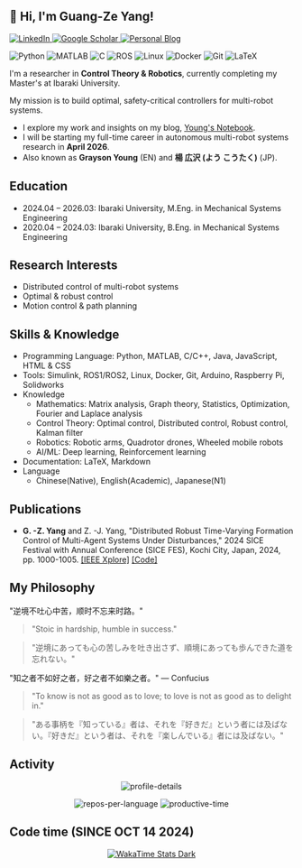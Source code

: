 ## 👋 Hi, I'm Guang-Ze Yang!

<p align="left">
  <a href="www.linkedin.com/in/youkoutaku">
    <img src="https://img.shields.io/badge/LinkedIn-0077B5?style=for-the-badge&logo=linkedin&logoColor=white" alt="LinkedIn"/>
  </a>
  <a href="https://scholar.google.co.jp/citations?hl=en&user=8JTrUZUAAAAJ">
    <img src="https://img.shields.io/badge/Google_Scholar-4285F4?style=for-the-badge&logo=google-scholar&logoColor=white" alt="Google Scholar"/>
  </a>
  <a href="https://youkoutaku.github.io/">
    <img src="https://img.shields.io/badge/Blog-333333?style=for-the-badge&logo=rss&logoColor=white" alt="Personal Blog"/>
  </a>
</p>

<p align="left">
  <img src="https://img.shields.io/badge/Python-3776AB?style=for-the-badge&logo=python&logoColor=white" alt="Python"/>
  <img src="https://img.shields.io/badge/MATLAB-0076A8?style=for-the-badge&logo=mathworks&logoColor=white" alt="MATLAB"/>
  <img src="https://img.shields.io/badge/C-A8B9CC?style=for-the-badge&logo=c&logoColor=black" alt="C"/>
  <img src="https://img.shields.io/badge/ROS-22314E?style=for-the-badge&logo=ros&logoColor=white" alt="ROS"/>
  <img src="https://img.shields.io/badge/Linux-FCC624?style=for-the-badge&logo=linux&logoColor=black" alt="Linux"/>
  <img src="https://img.shields.io/badge/Docker-2496ED?style=for-the-badge&logo=docker&logoColor=white" alt="Docker"/>
  <img src="https://img.shields.io/badge/Git-F05032?style=for-the-badge&logo=git&logoColor=white" alt="Git"/>
  <img src="https://img.shields.io/badge/LaTeX-008080?style=for-the-badge&logo=latex&logoColor=white" alt="LaTeX"/>
</p>

I'm a researcher in **Control Theory & Robotics**, currently completing my Master's at Ibaraki University. 

My mission is to build optimal, safety-critical controllers for multi-robot systems.

- I explore my work and insights on my blog, [Young's Notebook](https://youkoutaku.github.io/).
- I will be starting my full-time career in autonomous multi-robot systems research in **April 2026**.
- Also known as **Grayson Young** (EN) and **楊 広沢 (よう こうたく)** (JP).

## Education
- 2024.04 – 2026.03: Ibaraki University, M.Eng. in Mechanical Systems Engineering
- 2020.04 – 2024.03: Ibaraki University, B.Eng. in Mechanical Systems Engineering

## Research Interests
- Distributed control of multi-robot systems
- Optimal & robust control
- Motion control & path planning

## Skills & Knowledge
- Programming Language: Python, MATLAB, C/C++, Java, JavaScript, HTML & CSS
- Tools: Simulink, ROS1/ROS2, Linux, Docker, Git, Arduino, Raspberry Pi, Solidworks 
- Knowledge
  - Mathematics: Matrix analysis, Graph theory, Statistics, Optimization, Fourier and Laplace analysis
  - Control Theory: Optimal control, Distributed control, Robust control, Kalman filter
  - Robotics: Robotic arms, Quadrotor drones, Wheeled mobile robots
  - AI/ML: Deep learning, Reinforcement learning
- Documentation: LaTeX, Markdown
- Language
  - Chinese(Native), English(Academic), Japanese(N1)

## Publications
- **G. -Z. Yang** and Z. -J. Yang, "Distributed Robust Time-Varying Formation Control of Multi-Agent Systems Under Disturbances," 2024 SICE Festival with Annual Conference (SICE FES), Kochi City, Japan, 2024, pp. 1000-1005. [[IEEE Xplore]](https://ieeexplore.ieee.org/document/10805135) [[Code]](https://github.com/youkoutaku/DR-TVFC)

## My Philosophy

"逆境不吐心中苦，顺时不忘来时路。"

> "Stoic in hardship, humble in success."

> "逆境にあっても心の苦しみを吐き出さず、順境にあっても歩んできた道を忘れない。"

"知之者不如好之者，好之者不如樂之者。" — Confucius

> "To know is not as good as to love; to love is not as good as to delight in."

> "ある事柄を『知っている』者は、それを『好きだ』という者には及ばない。『好きだ』という者は、それを『楽しんでいる』者には及ばない。"

## Activity

<p align="center">
  <picture>
  <source media="(prefers-color-scheme: dark)" srcset="https://github-profile-summary-cards.vercel.app/api/cards/profile-details?username=youkoutaku&theme=github_dark" />
  <source media="(prefers-color-scheme: light)" srcset="https://github-profile-summary-cards.vercel.app/api/cards/profile-details?username=youkoutaku&theme=github" />
  <img alt="profile-details" src="profile-details.svg" />
  </picture>
</p>

<div align="center">
  <picture>
  <source media="(prefers-color-scheme: dark)" srcset="http://github-profile-summary-cards.vercel.app/api/cards/repos-per-language?username=youkoutaku&theme=github_dark" />
  <source media="(prefers-color-scheme: light)" srcset="http://github-profile-summary-cards.vercel.app/api/cards/repos-per-language?username=youkoutaku&theme=github" />
  <img alt="repos-per-language" src="repos-per-language.svg" />
  </picture>

  <picture>
  <source media="(prefers-color-scheme: dark)" srcset="http://github-profile-summary-cards.vercel.app/api/cards/productive-time?username=youkoutaku&theme=github_dark&utcOffset=9" />
  <source media="(prefers-color-scheme: light)" srcset="http://github-profile-summary-cards.vercel.app/api/cards/productive-time?username=youkoutaku&theme=github&utcOffset=9" />
  <img alt="productive-time" src="productive-time.svg" />
  </picture>
</div>


## Code time (SINCE OCT 14 2024)

<p align="center">
  <a href="https://wakatime.com/@YouKoutaku">
    <img src="https://github-readme-stats.vercel.app/api/wakatime?username=Youkoutaku&theme=dark&custom_title=Youkoutaku's_Coding_Stats&hide=other,Text&layout=compact&show_icons=true&cache_bust=1#gh-dark-mode-only" alt="WakaTime Stats Dark"/>
  </a>
</p>

<!--
- 🔥 Interested in working with Control Systems, Robotics, and Programming.
- 😄 Hobby:
  - 💪 Training or running 2~3 times a week
  - 🏀 Basketball once a week
  - 📚 Reading (Biography, History, Philosophy, Time Management, Study Skills, ...) 
  - 🎮 Video games(The Legend of Zelda: Breath of the Wild, Fire Emblem, Monster Hunter Rise, ...)
  - 🎧 Music (J-pop, R&B, ...)
--!>
